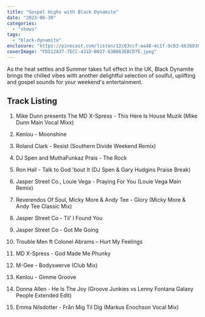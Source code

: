 ```yaml
---
title: "Gospel Highs with Black Dynamite"
date: "2023-06-30"
categories: 
  - "shows"
tags: 
  - "black-dynamite"
enclosure: "https://pinecast.com/listen/12c03ccf-aa48-4c1f-9c03-663683853d5f.mp3 136241374 audio/mpeg "
coverImage: "FD512A37-7ECC-431D-B027-63B663EBCD7E.jpeg"
---
```


As the heat settles and Summer takes full effect in the UK, Black Dynamite brings the chilled vibes with another delightful selection of soulful, uplifting and gospel sounds for your weekend's entertainment. 

## Track Listing

1. Mike Dunn presents The MD X-Spress - This Here Is House Muzik (Mike Dunn Main Vocal Mixx)

3. Kenlou - Moonshine

5. Roland Clark - Resist (Southern Divide Weekend Remix)

7. DJ Spen and MuthaFunkaz Prais - The Rock

9. Ron Hall - Talk to God 'bout It (DJ Spen & Gary Hudgins Praise Break)

11. Jasper Street Co., Louie Vega - Praying For You (Louie Vega Main Remix)

13. Reverendos Of Soul, Micky More & Andy Tee - Glory (Micky More & Andy Tee Classic Mix)

15. Jasper Street Co - Til’ I Found You

17. Jasper Street Co - Got Me Going

19. Trouble Men ft Colonel Abrams – Hurt My Feelings

21. MD X-Spress - God Made Me Phunky

23. M-Gee - Bodyswerve (Club Mix)

25. Kenlou - Gimme Groove

27. Donna Allen - He Is The Joy (Groove Junkies vs Lenny Fontana Galaxy People Extended Edit)

29. Emma Nilsdotter - Från Mig Til Dig (Markus Enochson Vocal Mix)
